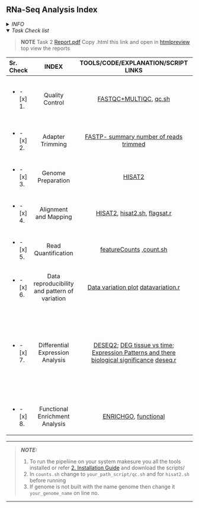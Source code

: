 

## RNa-Seq Analysis Index

<details>
  <summary><i>INFO</i></summary>
  
>**_Given:_**
> RNA-seq data from **two house mouse (Mus musculus) tissues (Heart, Liver)** across **two sampling times (ZT0, ZT12)**, with biological replicate for each tissue and sampling time, resulting in a total of **16 paired-end FASTQ files**.
> To analyze RNA-seq data, genome reference, and the corresponding GTF annotation file, with the analysis split into two main parts: __bioinformatics and statistical analysis__.
> Time taken for the pipeline [count.sh](https://github.com/gunj007/RNA-Seq/blob/main/scripts/count.sh) to run ~5hrs with ~7G RAM 127G Storage

  </details>
  
  <details open>
    <summary><i>Task Check list</i></summary>

> __**NOTE**__
> Task 2 [Report.pdf](https://github.com/gunj007/RNA-Seq/blob/main/docs/Report.pdf)
> Copy .html this link and open in [htmlpreview](https://htmlpreview.github.io/?) top view the reports


| Sr. Check | INDEX | TOOLS/CODE/EXPLANATION/SCRIPT LINKS | RESULTS |
|:---------|:------:|:---------------------------:|:---------:|
|<ul><li>- [x] 1.</li> | Quality Control | [FASTQC+MULTIQC](https://github.com/gunj007/RNA-Seq/blob/main/README.md#311-qc), [qc.sh](https://github.com/gunj007/RNA-Seq/blob/main/scripts/qc.sh) | Before Trim: [FastqcReports](https://github.com/gunj007/RNA-Seq/tree/main/qcreports/rawfq_qc), [MultiQC](https://github.com/gunj007/RNA-Seq/blob/main/docs/pipeline_out/qcreports/multiqc_report.html) -> adapter contamination seen in Reverse reads sequence(R2); [POST TRIM MULTIQC](https://github.com/gunj007/RNA-Seq/blob/main/docs/pipeline_out/qcreports/fastprepo/multiqc_report.html)|
|<ul><li>- [x] 2.</li> | Adapter Trimming | [FASTP- summary number of reads trimmed]([https://github.com/gunj007/RNA-Seq/blob/main/README.md#312-trimming) | [Multiqc](https://github.com/gunj007/RNA-Seq/blob/main/docs/pipeline_out/qcreports/fastprepo/multiqc_report.html), [fastp summary](https://github.com/gunj007/RNA-Seq/tree/main/docs/pipeline_out/fastprepo](https://github.com/gunj007/RNA-Seq/tree/main/bin/fastplog3))
|<ul><li>- [x] 3.</li> | Genome Preparation | [HISAT2](https://github.com/gunj007/RNA-Seq/blob/main/README.md#313-genome-build--hisat2-genome-index) | |
|<ul><li>- [x] 4.</li> | Alignment and Mapping | [HISAT2](https://github.com/gunj007/RNA-Seq/blob/main/README.md#314-alignment--mapping), [hisat2.sh](https://github.com/gunj007/RNA-Seq/blob/main/scripts/hisat2.sh), [flagsat.r](https://github.com/gunj007/RNA-Seq/blob/main/scripts/flagstat.r) | [Read alignment reports](https://github.com/gunj007/RNA-Seq/tree/main/bin/samsum6) ,[Alignment statistics](https://github.com/gunj007/RNA-Seq/blob/main/docs/supplementary/1flagstatAlignmentSummary.csv) and its [visualization report](https://github.com/gunj007/RNA-Seq/blob/main/docs/plots/1Rplotflagstat_alignment.jpeg) |
|<ul><li>- [x] 5.</li> | Read Quantification | [featureCounts](https://github.com/gunj007/RNA-Seq/blob/main/README.md#315-read-quantification) ,[count.sh](https://github.com/gunj007/RNA-Seq/blob/main/scripts/count.sh) | [Protein_coding_genes.csv](https://github.com/gunj007/RNA-Seq/blob/main/docs/supplementary/proteincoding_geneids_name.csv) |
|<ul><li>- [x] 6.</li> | Data reproducibility and pattern of variation | [Data variation plot](https://github.com/gunj007/RNA-Seq/blob/main/docs/DESeq2_analysis.md#data-variation) [datavariation.r](https://github.com/gunj007/RNA-Seq/blob/main/scripts/datavariation.r) |  [Scatter plot](https://github.com/gunj007/RNA-Seq/blob/main/docs/plots/3Rplotscatterhvsl12.jpeg) & [heatmaps- orrelation matrix](https://github.com/gunj007/RNA-Seq/blob/main/docs/plots/2Rplotcor_matrix.jpeg), [Top variable genes](https://github.com/gunj007/RNA-Seq/blob/main/docs/plots/6RplotTopvariablegenesheat.jpeg), [Principal Component Analysis (PCA)](https://github.com/gunj007/RNA-Seq/blob/main/docs/plots/5RplotPCAnormal.jpeg) |
|<ul><li>- [x] 7.</li> | Differential Expression Analysis | [DESEQ2](https://github.com/gunj007/RNA-Seq/blob/main/docs/DESeq2_analysis.md#differential-expression-analysis-1); [DEG tissue vs time](https://github.com/gunj007/RNA-Seq/blob/main/docs/DESeq2_analysis.md#perform-paired-contrast-analysis-and-detect-degs-between-tissues-at-each-sampling-time-visualize-the-results-using-volcano-plots); [Expression Patterns and there biological significance](https://github.com/gunj007/RNA-Seq/blob/main/docs/DESeq2_analysis.md#heatmaps-top10degs-display-the-expression-patterns-of-the-top-degs-and-explain-their-biological-significance) [deseq.r](https://github.com/gunj007/RNA-Seq/blob/main/scripts/deseq.r) | DEG: 1) tissue-specific : [genes.csv](https://github.com/gunj007/RNA-Seq/blob/main/docs/supplementary/DESeqResultstiss.csv), 2) time-specific : [genes.csv](https://github.com/gunj007/RNA-Seq/blob/main/docs/supplementary/DESeqResultstime.csv), 3) interaction effects : [gene.csv](https://github.com/gunj007/RNA-Seq/blob/main/docs/supplementary/DESeqResultsint.csv); Time vs Tissue: [volcanoplotZT0](https://github.com/gunj007/RNA-Seq/blob/main/docs/plots/7Rplotdispersion.jpeg) AND [volcanoplotZT12](https://github.com/gunj007/RNA-Seq/blob/main/docs/plots/9Rplotvolcanonam12.jpeg) ; Top 10 DEGs [1st group](https://github.com/gunj007/RNA-Seq/blob/main/docs/plots/10tiss0Rplottopdegnam.jpeg) ,[2nd group](https://github.com/gunj007/RNA-Seq/blob/main/docs/plots/10tint1212Rplottop10degnamheat.jpeg) , [3rd group](https://github.com/gunj007/RNA-Seq/blob/main/docs/plots/10timeRplottop10genesnam.jpeg): Top 10 biological significance bar plots: [1st group](https://github.com/gunj007/RNA-Seq/blob/main/docs/plots/11tiss0Rplotbargotissz0.jpeg), [2nd](https://github.com/gunj007/RNA-Seq/blob/main/docs/plots/11timeRplotbar.jpeg), [3rd](https://github.com/gunj007/RNA-Seq/blob/main/docs/plots/11int12Rplotbargo.jpeg)  |
|<ul><li>- [x] 8.</li> | Functional Enrichment Analysis | [ENRICHGO](https://github.com/gunj007/RNA-Seq/blob/main/docs/Function_enrichment_analysis.md), [functional](https://github.com/gunj007/RNA-Seq/blob/main/scripts/functional.r)| Top enriched bar plot: enrich GO summary - [1st](https://github.com/gunj007/RNA-Seq/blob/main/docs/plots/12tissRplot10go.png): [summary](https://github.com/gunj007/RNA-Seq/blob/main/docs/supplementary/go_enrichment_tiss.csv), [2nd](https://github.com/gunj007/RNA-Seq/blob/main/docs/plots/12timeRplot10go.png):  [summary](https://github.com/gunj007/RNA-Seq/blob/main/docs/supplementary/go_enrichment_time.csv), [3rd](https://github.com/gunj007/RNA-Seq/blob/main/docs/plots/12intRplot10go.png) : [summary](https://github.com/gunj007/RNA-Seq/blob/main/docs/supplementary/go_enrichment_int.csv) |


---
  

</details>


>**_NOTE:_**  
> 1. To run the pipeliine on your system makesure you all the tools installed or refer [2. Installation Guide](https://github.com/gunj007/RNA-Seq/blob/main/README.md) and download the scripts/
> 2. In `counts.sh` change to `your_path_script/qc.sh` and for `hisat2.sh` before running
> 3. If genome is not built with the name genome then change it `your_genome_name` on line no. 

***
